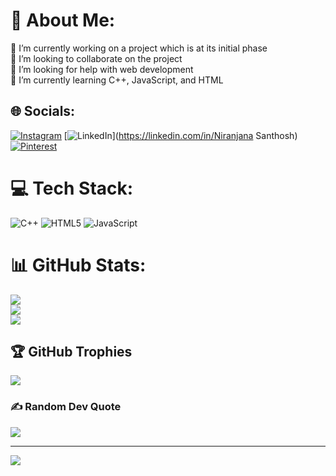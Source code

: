 # 💫 About Me:
🔭 I’m currently working on a project which is at its initial phase<br>👯 I’m looking to collaborate on the project<br>🤝 I’m looking for help with web development<br>🌱 I’m currently learning C++, JavaScript, and HTML<br>


## 🌐 Socials:
[![Instagram](https://img.shields.io/badge/Instagram-%23E4405F.svg?logo=Instagram&logoColor=white)](https://instagram.com/@im.in.delulu) [![LinkedIn](https://img.shields.io/badge/LinkedIn-%230077B5.svg?logo=linkedin&logoColor=white)](https://linkedin.com/in/Niranjana Santhosh) [![Pinterest](https://img.shields.io/badge/Pinterest-%23E60023.svg?logo=Pinterest&logoColor=white)](https://pinterest.com/@07Niranjana) 

# 💻 Tech Stack:
![C++](https://img.shields.io/badge/c++-%2300599C.svg?style=for-the-badge&logo=c%2B%2B&logoColor=white) ![HTML5](https://img.shields.io/badge/html5-%23E34F26.svg?style=for-the-badge&logo=html5&logoColor=white) ![JavaScript](https://img.shields.io/badge/javascript-%23323330.svg?style=for-the-badge&logo=javascript&logoColor=%23F7DF1E)
# 📊 GitHub Stats:
![](https://github-readme-stats.vercel.app/api?username=Niranjana-007&theme=synthwave&hide_border=false&include_all_commits=true&count_private=true)<br/>
![](https://github-readme-streak-stats.herokuapp.com/?user=Niranjana-007&theme=synthwave&hide_border=false)<br/>
![](https://github-readme-stats.vercel.app/api/top-langs/?username=Niranjana-007&theme=synthwave&hide_border=false&include_all_commits=true&count_private=true&layout=compact)

## 🏆 GitHub Trophies
![](https://github-profile-trophy.vercel.app/?username=Niranjana-007&theme=dracula&no-frame=false&no-bg=true&margin-w=4)

### ✍️ Random Dev Quote
![](https://quotes-github-readme.vercel.app/api?type=vetical&theme=tokyonight)

---
[![](https://visitcount.itsvg.in/api?id=Niranjana-007&icon=7&color=10)](https://visitcount.itsvg.in)
